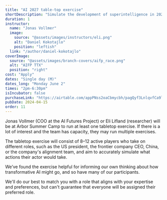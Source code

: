 ```yaml
---
title: "AI 2027 table-top exercise"
shortDescription: "Simulate the development of superintelligence in 2027"
duration: 1
instructor:
  name: "Jonas Vollmer"
  image:
    source: "@assets/images/instructors/eli.png"
    alt: "Daniel Kokotajlo"
    position: "leftish"
  link: "/author/daniel-kokotajlo"
coverImage:
  source: "@assets/images/branch-covers/aifp_race.png"
  alt: "AIFP TTX"
  position: "right"
cost: "Apply"
dates: "Single day (M)"
dates_long: "Monday June 2"
times: "2pm-6:30pm"
isIncubator: false
purchaseLink: "https://airtable.com/appPNss2oaCbmycbh/pagQyf3LnlqvfCa9l/form"
pubDate: 2024-04-15
order: 11
---
```


Jonas Vollmer (COO at the AI Futures Project) or Eli Lifland (researcher) will be at Arbor Summer Camp to run at least one tabletop exercise. If there is a lot of interest and the team has capacity, they may run multiple exercises.

The tabletop exercise will consist of 8–12 active players who take on different roles, such as the US president, the frontier company CEO, China, or the company's alignment team, and aim to accurately simulate what actions their actor would take.

We’ve found the exercise helpful for informing our own thinking about how transformative AI might go, and so have many of our participants.

We'll do our best to match you with a role that aligns with your expertise and preferences, but can't guarantee that everyone will be assigned their preferred role.
